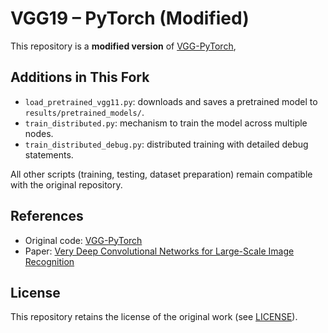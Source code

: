 # VGG19 – PyTorch (Modified)

This repository is a **modified version** of [VGG-PyTorch](https://github.com/ZhiqiangZhangCUG/VGG-PyTorch),  

## Additions in This Fork

- `load_pretrained_vgg11.py`: downloads and saves a pretrained model to `results/pretrained_models/`.
- `train_distributed.py`: mechanism to train the model across multiple nodes.
- `train_distributed_debug.py`: distributed training with detailed debug statements.

All other scripts (training, testing, dataset preparation) remain compatible with the original repository.

## References

- Original code: [VGG-PyTorch](https://github.com/ZhiqiangZhangCUG/VGG-PyTorch)
- Paper: [Very Deep Convolutional Networks for Large-Scale Image Recognition](https://arxiv.org/pdf/1409.1556v6.pdf)

## License

This repository retains the license of the original work (see [LICENSE](LICENSE)).

